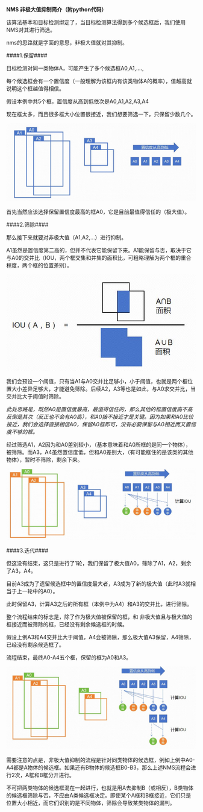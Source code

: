 **NMS 非极大值抑制简介（附python代码）**

该算法基本和目标检测绑定了，当目标检测算法得到多个候选框后，我们使用NMS对其进行筛选。



nms的思路就是字面的意思，非极大值就对其抑制。

####1.保留####

目标检测对同一类物体A，可能产生了多个候选框A0,A1,....,

每个候选框会有一个置信度（一般理解为该框内有该类物体A的概率），值越高就说明这个框越值得相信。

假设本例中共5个框，置信度从高到低依次是A0,A1,A2,A3,A4

现在框太多，而且很多框大小位置很接近，我们想要筛选一下，只保留少数几个。

![nms1](pic/nms1.JPG)

首先当然应该选择保留置信度最高的框A0，它是目前最值得信任的（极大值）。

####2.筛除####

那么接下来就要对非极大值（A1,A2,...）进行抑制。

A1虽然是置信度第二高的，但并不代表它能保留下来。A1能保留与否，取决于它与A0的交并比（IOU，两个框交集和并集的面积比，可粗略理解为两个框的重合程度，两个框的位置差别）。

![iou](pic/iou.JPG)

我们会预设一个阈值，只有当A1与A0交并比足够小，小于阈值，也就是两个框位置大小差异足够大，才能避免筛除。后续A2，A3等也是如此，与A0求交并比，当交并比大于阈值时筛除。

*此处思路是，既然A0是置信度最高，最值得信任的，那么其他的框置信度高不高反倒是其次（反正也不会有A0高），和A0接不接近才是关键。因为如果和A0比较接近，我们会选择直接相信A0，保留A0框即可，没有必要保留与A0相近而又置信度不够的框。*

经过筛选A1，A2因为和A0差别较小，（基本意味着和A0所框的是同一个物体），被筛除。而A3，A4虽然置信度低，但和A0差别大，（有可能框住的是该类的其他物体），暂时不筛除，剩余下来。

![nms2](pic/nms2.JPG)

####3.迭代####

但这没有结束，这只是进行了1轮，我们保留了极大值A0，筛除了A1，A2，剩余了A3，A4。

目前A3成为了遗留候选框中的置信度最大者，A3成为了新的极大值（此时A3就相当于上一轮中的A0）。

此时保留A3，计算A3之后的所有框（本例中为A4）和A3的交并比，进行筛除。

整个流程结束的标志是，除了作为极大值被保留的框，和 非极大值且与极大值的框接近而被筛除的框，已经没有剩余候选框的时候。

假设上例A3和A4交并比大于阈值，A4会被筛除，那么极大值A3保留，A4筛除，已经没有剩余候选框了。

流程结束，最终A0-A4五个框，保留的框为A0和A3。

![nms3](pic/nms3.JPG)

需要注意的点是，非极大值抑制的流程是针对同类物体的候选框，例如上例中A0-A4都是A物体的候选框。如果还有B物体的候选框B0-B3，那么上述NMS流程会进行2次，A框和B框分开进行。

不可把两类物体的候选框混在一起进行，也就是用A去抑制B（或相反），B类物体的候选框筛除与否，不应由A类候选框决定。即使某个A框和B框接近，它们只是位置大小相近，而它们识别的是不同物体，筛除会导致某类物体的漏判。

